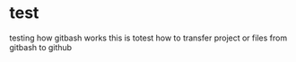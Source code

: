 # test
testing how gitbash works
this is totest how to transfer project or files from gitbash to github
